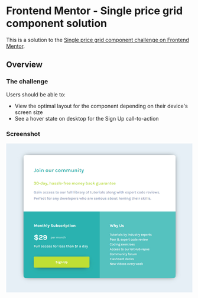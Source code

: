 # Frontend Mentor - Single price grid component solution

This is a solution to the [Single price grid component challenge on Frontend Mentor](https://www.frontendmentor.io/challenges/single-price-grid-component-5ce41129d0ff452fec5abbbc).


## Overview


### The challenge

Users should be able to:

- View the optimal layout for the component depending on their device's screen size
- See a hover state on desktop for the Sign Up call-to-action


### Screenshot

![Screenshot of final component](./images/single_price_snapshot.jpg)
